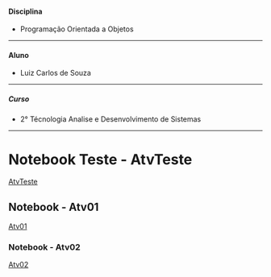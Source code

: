 #### Disciplina
* Programação Orientada a Objetos
**********************
#### Aluno
   * Luiz Carlos de Souza
**********************

##### Curso
   * 2° Técnologia Analise e Desenvolvimento de Sistemas   
**********************

# Notebook Teste - AtvTeste
[AtvTeste](https://github.com/lcsouzacvel/IFPR_CVEL/blob/main/poo/AtvTeste/nootebook/AtividadeTeste.ipynb)

## Notebook - Atv01
[Atv01](https://github.com/lcsouzacvel/IFPR_CVEL/blob/main/poo/Atv01/nootebook/Atv01.ipynb)

### Notebook - Atv02
[Atv02](https://github.com/lcsouzacvel/IFPR_CVEL/blob/main/poo/Atv01/nootebook/Atv02.ipynb)
